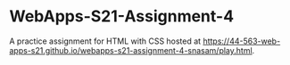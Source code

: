 # WebApps-S21-Assignment-4
A practice assignment for HTML with CSS
hosted at https://44-563-web-apps-s21.github.io/webapps-s21-assignment-4-snasam/play.html.
